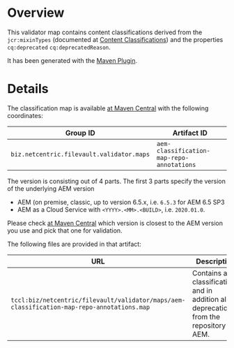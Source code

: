 # Overview
This validator map contains content classifications derived from the `jcr:mixinTypes` (documented at [Content Classifications][1]) and the properties `cq:deprecated` `cq:deprecatedReason`.

It has been generated with the [Maven Plugin][2].

# Details
The classification map is available [at Maven Central][3] with the following coordinates:

Group ID | Artifact ID
--- | --- 
`biz.netcentric.filevault.validator.maps` | `aem-classification-map-repo-annotations`


The version is consisting out of 4 parts.
The first 3 parts specify the version of the underlying AEM version

- AEM (on premise, classic, up to version 6.5.x, i.e. `6.5.3` for AEM 6.5 SP3
- AEM as a Cloud Service with `<YYYY>.<MM>.<BUILD>`, i.e. `2020.01.0`.

Please check [at Maven Central][3] which version is closest to the AEM version you use and pick that one for validation.

The following files are provided in that artifact:

URL| Description
--- | ---
`tccl:biz/netcentric/filevault/validator/maps/aem-classification-map-repo-annotations.map` | Contains all classifications and in addition also deprecations from the repository of AEM.

[1]: https://docs.adobe.com/content/help/en/experience-manager-65/deploying/upgrading/sustainable-upgrades.html#content-classifications
[2]: ../../aem-classification-maven-plugin/README.md
[3]: https://search.maven.org/search?q=g:biz.netcentric.filevault.validator.maps%20a:aem-classification-map-repo-annotations
